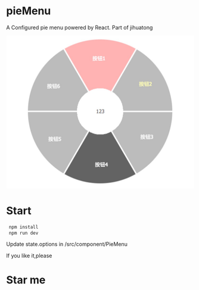 # pieMenu
A  Configured pie menu powered by React. Part of jihuatong

![sketch](sketch.jpg)

# Start
```shell
 npm install
 npm run dev
```

Update state.options in /src/component/PieMenu

If you like it,please
# Star me